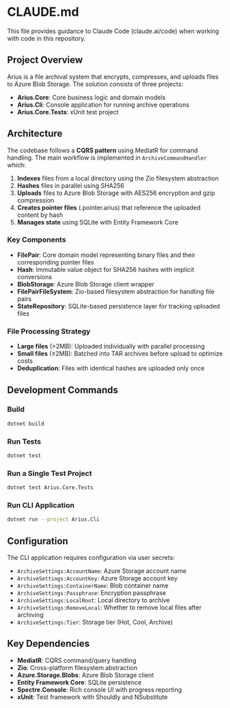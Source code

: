 # CLAUDE.md

This file provides guidance to Claude Code (claude.ai/code) when working with code in this repository.

## Project Overview

Arius is a file archival system that encrypts, compresses, and uploads files to Azure Blob Storage. The solution consists of three projects:

- **Arius.Core**: Core business logic and domain models
- **Arius.Cli**: Console application for running archive operations
- **Arius.Core.Tests**: xUnit test project

## Architecture

The codebase follows a **CQRS pattern** using MediatR for command handling. The main workflow is implemented in `ArchiveCommandHandler` which:

1. **Indexes** files from a local directory using the Zio filesystem abstraction
2. **Hashes** files in parallel using SHA256
3. **Uploads** files to Azure Blob Storage with AES256 encryption and gzip compression
4. **Creates pointer files** (.pointer.arius) that reference the uploaded content by hash
5. **Manages state** using SQLite with Entity Framework Core

### Key Components

- **FilePair**: Core domain model representing binary files and their corresponding pointer files
- **Hash**: Immutable value object for SHA256 hashes with implicit conversions
- **BlobStorage**: Azure Blob Storage client wrapper
- **FilePairFileSystem**: Zio-based filesystem abstraction for handling file pairs
- **StateRepository**: SQLite-based persistence layer for tracking uploaded files

### File Processing Strategy

- **Large files** (>2MB): Uploaded individually with parallel processing
- **Small files** (≤2MB): Batched into TAR archives before upload to optimize costs
- **Deduplication**: Files with identical hashes are uploaded only once

## Development Commands

### Build
```bash
dotnet build
```

### Run Tests
```bash
dotnet test
```

### Run a Single Test Project
```bash
dotnet test Arius.Core.Tests
```

### Run CLI Application
```bash
dotnet run --project Arius.Cli
```

## Configuration

The CLI application requires configuration via user secrets:
- `ArchiveSettings:AccountName`: Azure Storage account name
- `ArchiveSettings:AccountKey`: Azure Storage account key
- `ArchiveSettings:ContainerName`: Blob container name
- `ArchiveSettings:Passphrase`: Encryption passphrase
- `ArchiveSettings:LocalRoot`: Local directory to archive
- `ArchiveSettings:RemoveLocal`: Whether to remove local files after archiving
- `ArchiveSettings:Tier`: Storage tier (Hot, Cool, Archive)

## Key Dependencies

- **MediatR**: CQRS command/query handling
- **Zio**: Cross-platform filesystem abstraction
- **Azure.Storage.Blobs**: Azure Blob Storage client
- **Entity Framework Core**: SQLite persistence
- **Spectre.Console**: Rich console UI with progress reporting
- **xUnit**: Test framework with Shouldly and NSubstitute
